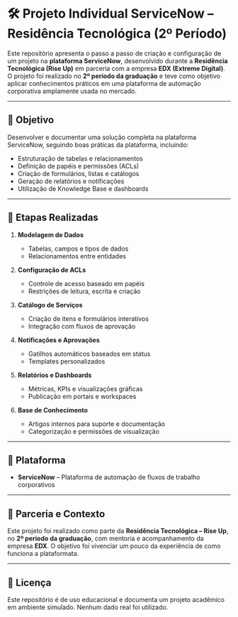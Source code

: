 # 🛠️ Projeto Individual ServiceNow – Residência Tecnológica (2º Período)

Este repositório apresenta o passo a passo de criação e configuração de um projeto na **plataforma ServiceNow**, desenvolvido durante a **Residência Tecnológica (Rise Up)** em parceria com a empresa **EDX (Extreme Digital)**. O projeto foi realizado no **2º período da graduação** e teve como objetivo aplicar conhecimentos práticos em uma plataforma de automação corporativa amplamente usada no mercado.

---

## 🎯 Objetivo

Desenvolver e documentar uma solução completa na plataforma ServiceNow, seguindo boas práticas da plataforma, incluindo:

- Estruturação de tabelas e relacionamentos
- Definição de papéis e permissões (ACLs)
- Criação de formulários, listas e catálogos
- Geração de relatórios e notificações
- Utilização de Knowledge Base e dashboards

---

## 🔧 Etapas Realizadas

1. **Modelagem de Dados**
   - Tabelas, campos e tipos de dados
   - Relacionamentos entre entidades

2. **Configuração de ACLs**
   - Controle de acesso baseado em papéis
   - Restrições de leitura, escrita e criação

3. **Catálogo de Serviços**
   - Criação de itens e formulários interativos
   - Integração com fluxos de aprovação

4. **Notificações e Aprovações**
   - Gatilhos automáticos baseados em status
   - Templates personalizados

5. **Relatórios e Dashboards**
   - Métricas, KPIs e visualizações gráficas
   - Publicação em portais e workspaces

6. **Base de Conhecimento**
   - Artigos internos para suporte e documentação
   - Categorização e permissões de visualização

---

## 🧪 Plataforma

- **ServiceNow** – Plataforma de automação de fluxos de trabalho corporativos  

---

## 👥 Parceria e Contexto

Este projeto foi realizado como parte da **Residência Tecnológica – Rise Up**, no **2º período da graduação**, com mentoria e acompanhamento da empresa **EDX**. O objetivo foi vivenciar um pouco da experiência de como funciona a plataformata.

---

## 📄 Licença

Este repositório é de uso educacional e documenta um projeto acadêmico em ambiente simulado. Nenhum dado real foi utilizado.
